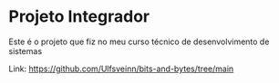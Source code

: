 # Projeto Integrador 

Este é o projeto que fiz no meu curso técnico de desenvolvimento de sistemas

Link: https://github.com/Ulfsveinn/bits-and-bytes/tree/main
